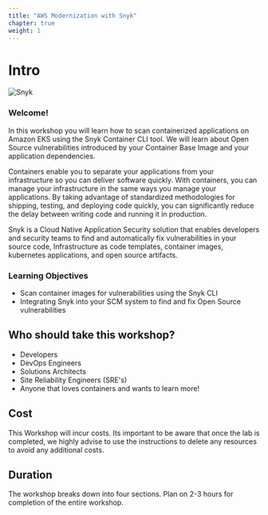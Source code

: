 ```yaml
---
title: "AWS Modernization with Snyk"
chapter: true
weight: 1
---
```


# Intro

![Snyk](/images/snyk-card.png)


### Welcome!

In this workshop you will learn how to scan containerized applications on Amazon EKS using the Snyk Container CLI tool. We will learn about Open Source vulnerabilities introduced by your Container Base Image and your application dependencies. 

Containers enable you to separate your applications from your infrastructure so you can deliver software quickly. With containers, you can manage your infrastructure in the same ways you manage your applications. By taking advantage of standardized methodologies for shipping, testing, and deploying code quickly, you can significantly reduce the delay between writing code and running it in production.

Snyk is a Cloud Native Application Security solution that enables developers and security teams to find and automatically fix vulnerabilities in your source code, Infrastructure as code templates, container images, kubernetes applications, and open source artifacts.

### Learning Objectives
- Scan container images for vulnerabilities using the Snyk CLI
- Integrating Snyk into your SCM system to find and fix Open Source vulnerabilities

## Who should take this workshop?
- Developers 
- DevOps Engineers
- Solutions Architects
- Site Reliability Engineers (SRE's)
- Anyone that loves containers and wants to learn more!

## Cost
This Workshop will incur costs. Its important to be aware that once the lab is completed, we highly advise to use the instructions to delete any resources to avoid any additional costs.

## Duration
The workshop breaks down into four sections. Plan on 2-3 hours for completion of the entire workshop.

